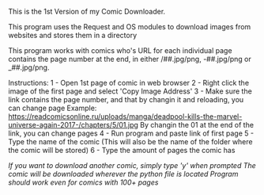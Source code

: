 This is the 1st Version of my Comic Downloader. 

This program uses the Request and OS modules to download images from websites and stores them in a directory

This program works with comics who's URL for each individual page contains the page number at the end, in either /##.jpg/png,  -##.jpg/png or _##.jpg/png.

Instructions:
1 - Open 1st page of comic in web browser
2 - Right click the image of the first page and select 'Copy Image Address'
3 - Make sure the link contains the page number, and that by changin it and reloading, you can change page
    Example: https://readcomicsonline.ru/uploads/manga/deadpool-kills-the-marvel-universe-again-2017-/chapters/5/01.jpg
    By changin the 01 at the end of the link, you can change pages
4 - Run program and paste link of first page
5 - Type the name of the comic (This will also be the name of the folder where the comic will be stored)
6 - Type the amount of pages the comic has

*If you want to download another comic, simply type 'y' when prompted*
*The comic will be downloaded wherever the python file is located*
*Program should work even for comics with 100+ pages*

